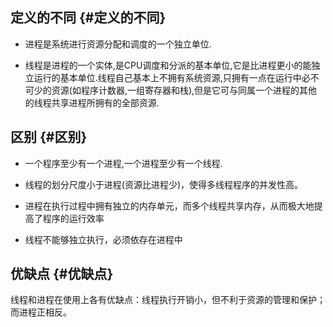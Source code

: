 ## 定义的不同 {#定义的不同}

* 进程是系统进行资源分配和调度的一个独立单位.

* 线程是进程的一个实体,是CPU调度和分派的基本单位,它是比进程更小的能独立运行的基本单位.线程自己基本上不拥有系统资源,只拥有一点在运行中必不可少的资源\(如程序计数器,一组寄存器和栈\),但是它可与同属一个进程的其他的线程共享进程所拥有的全部资源.

## 区别 {#区别}

* 一个程序至少有一个进程,一个进程至少有一个线程.

* 线程的划分尺度小于进程\(资源比进程少\)，使得多线程程序的并发性高。

* 进程在执行过程中拥有独立的内存单元，而多个线程共享内存，从而极大地提高了程序的运行效率

* 线程不能够独立执行，必须依存在进程中

## 优缺点 {#优缺点}

线程和进程在使用上各有优缺点：线程执行开销小，但不利于资源的管理和保护；而进程正相反。

